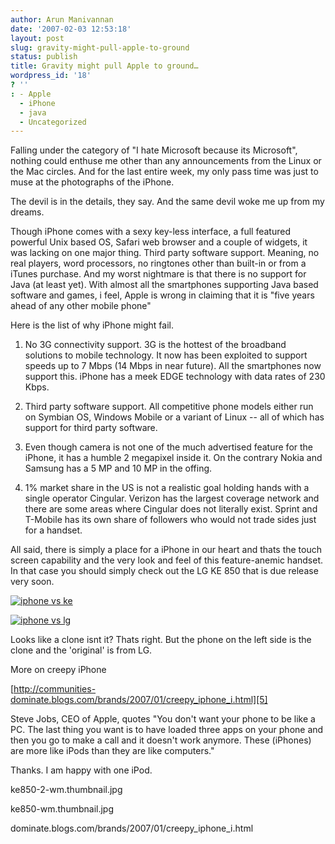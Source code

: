 ```yaml
---
author: Arun Manivannan
date: '2007-02-03 12:53:18'
layout: post
slug: gravity-might-pull-apple-to-ground
status: publish
title: Gravity might pull Apple to ground…
wordpress_id: '18'
? ''
: - Apple
  - iPhone
  - java
  - Uncategorized
---
```


Falling under the category of "I hate Microsoft because its Microsoft",
nothing could enthuse me other than any announcements from the Linux or the
Mac circles. And for the last entire week, my only pass time was just to muse
at the photographs of the iPhone.

The devil is in the details, they say. And the same devil woke me up from my
dreams.

Though iPhone comes with a sexy key-less interface, a full featured powerful
Unix based OS, Safari web browser and a couple of widgets, it was lacking on
one major thing. Third party software support. Meaning, no real players, word
processors, no ringtones other than built-in or from a iTunes purchase. And my
worst nightmare is that there is no support for Java (at least yet). With
almost all the smartphones supporting Java based software and games, i feel,
Apple is wrong in claiming that it is "five years ahead of any other mobile
phone"

Here is the list of why iPhone might fail.

1) No 3G connectivity support. 3G is the hottest of the broadband solutions to
mobile technology. It now has been exploited to support speeds up to 7 Mbps
(14 Mbps in near future). All the smartphones now support this. iPhone has a
meek EDGE technology with data rates of 230 Kbps.

2) Third party software support. All competitive phone models either run on
Symbian OS, Windows Mobile or a variant of Linux -- all of which has support
for third party software.

3) Even though camera is not one of the much advertised feature for the
iPhone, it has a humble 2 megapixel inside it. On the contrary Nokia and
Samsung has a 5 MP and 10 MP in the offing.

4) 1% market share in the US is not a realistic goal holding hands with a
single operator Cingular. Verizon has the largest coverage network and there
are some areas where Cingular does not literally exist. Sprint and T-Mobile
has its own share of followers who would not trade sides just for a handset.

All said, there is simply a place for a iPhone in our heart and thats the
touch screen capability and the very look and feel of this feature-anemic
handset. In that case you should simply check out the LG KE 850 that is due
release very soon.

[![iphone vs ke][1]][2]

[![iphone vs lg][3]][4]

Looks like a clone isnt it? Thats right. But the phone on the left side is the
clone and the 'original' is from LG.

More on creepy iPhone

[http://communities-dominate.blogs.com/brands/2007/01/creepy_iphone_i.html][5]

Steve Jobs, CEO of Apple, quotes "You don't want your phone to be like a PC.
The last thing you want is to have loaded three apps on your phone and then
you go to make a call and it doesn't work anymore. These (iPhones) are more
like iPods than they are like computers."

Thanks. I am happy with one iPod.

   [1]: http://beanpicks.wordpress.com/files/2007/02/iphone-vs-
ke850-2-wm.thumbnail.jpg

   [2]: http://beanpicks.wordpress.com/files/2007/02/iphone-vs-ke850-2-wm.jpg
(iphone vs ke)

   [3]: http://beanpicks.wordpress.com/files/2007/02/iphone-vs-
ke850-wm.thumbnail.jpg

   [4]: http://beanpicks.wordpress.com/files/2007/02/iphone-vs-ke850-wm.jpg
(iphone vs lg)

   [5]: http://communities-
dominate.blogs.com/brands/2007/01/creepy_iphone_i.html


